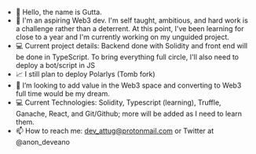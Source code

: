 - 👋 Hello, the name is Gutta. 
- :monocle_face: I'm an aspiring Web3 dev. I'm self taught, ambitious, and hard work is a challenge rather than a deterrent. At this point, I've been learning for close to a year and I'm currently working on my unguided project.
- :computer: Current project details: Backend done with Solidity and front end will be done in TypeScript. To bring everything full circle, I'll also need to deploy a bot/script in JS
- :chart_with_upwards_trend: I still plan to deploy Polarlys (Tomb fork) 
- :purple_heart: I’m looking to add value in the Web3 space and converting to Web3 full time would be my dream. 
- :computer: Current Technologies: Solidity, Typescript (learning), Truffle, Ganache, React, and Git/Github; more will be added as I need to learn them.
- 📫 How to reach me: dev_attug@protonmail.com or Twitter at @anon_deveano

<!---
AnonDeveano/AnonDeveano is a ✨ special ✨ repository because its `README.md` (this file) appears on your GitHub profile.
You can click the Preview link to take a look at your changes.
--->
